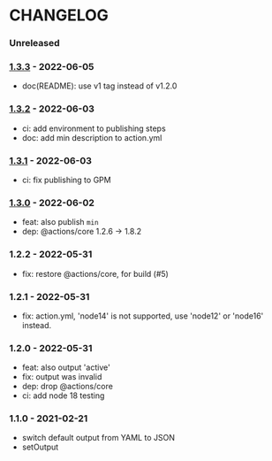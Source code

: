 # CHANGELOG

### Unreleased


### [1.3.3] - 2022-06-05

- doc(README): use v1 tag instead of v1.2.0


### [1.3.2] - 2022-06-03

- ci: add environment to publishing steps
- doc: add min description to action.yml 


### [1.3.1] - 2022-06-03

- ci: fix publishing to GPM


### [1.3.0] - 2022-06-02

- feat: also publish `min`
- dep: @actions/core 1.2.6 -> 1.8.2


### 1.2.2 - 2022-05-31

- fix: restore @actions/core, for build (#5)


### 1.2.1 - 2022-05-31

- fix: action.yml, 'node14' is not supported, use 'node12' or 'node16' instead.


### 1.2.0 - 2022-05-31

- feat: also output 'active'
- fix: output was invalid
- dep: drop @actions/core
- ci: add node 18 testing


### 1.1.0 - 2021-02-21

- switch default output from YAML to JSON
- setOutput


[1.3.0]: https://github.com/msimerson/node-lts-versions/releases/tag/1.3.0
[1.3.1]: https://github.com/msimerson/node-lts-versions/releases/tag/1.3.1
[1.3.2]: https://github.com/msimerson/node-lts-versions/releases/tag/1.3.2
[1.3.3]: https://github.com/msimerson/node-lts-versions/releases/tag/1.3.3
